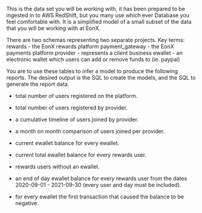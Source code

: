 This is the data set you will be working with, it has been prepared to be ingested in to AWS RedShift, but you many use which ever Database you feel comfortable with.
It is a simplified model of a small subset of the data that you will be working with at EonX.

There are two schemas representing two separate projects.
Key terms:
rewards - the EonX rewards platform
payment_gateway - the EonX payments platform
provider - represents a client business
ewallet - an electronic wallet which users can add or remove funds to (ie. paypal)

You are to use these tables to infer a model to produce the following reports.  The desired output is the SQL to create the models, and the SQL to generate the report data.

- total number of users registered on the platform.
- total number of users registered by provider.
- a cumulative timeline of users joined by provider.
- a month on month comparison of users joined per provider.

- current ewallet balance for every ewallet.
- current total ewallet balance for every rewards user.
- rewards users without an ewallet.
- an end of day ewallet balance for every rewards user from the dates 2020-09-01 - 2021-09-30  (every user and day must be included).
- for every ewallet the first transaction that caused the balance to be negative. 

